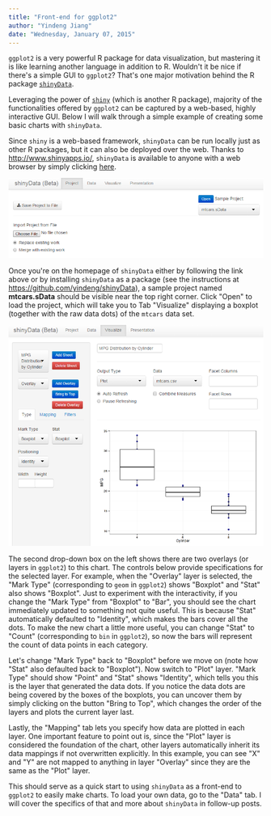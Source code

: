 ```yaml
---
title: "Front-end for ggplot2"
author: "Yindeng Jiang"
date: "Wednesday, January 07, 2015"
---
```


`ggplot2` is a very powerful R package for data visualization, but mastering it is like learning another language in addition to R. Wouldn't it be nice if there's a simple GUI to `ggplot2`? That's one major motivation behind the R package [`shinyData`](https://github.com/yindeng/shinyData).

Leveraging the power of [`shiny`](http://shiny.rstudio.com/) (which is another R package), majority of the functionalities offered by `ggplot2` can be captured by a web-based, highly interactive GUI. Below I will walk through a simple example of creating some basic charts with `shinyData`.

Since `shiny` is a web-based framework, `shinyData` can be run locally just as other R packages, but it can also be deployed over the web. Thanks to http://www.shinyapps.io/, `shinyData` is available to anyone with a web browser by simply clicking [here](https://roose.shinyapps.io/shinyData/).

![](../images//sDproject.png)

Once you're on the homepage of `shinyData` either by following the link above or by installing `shinyData` as a package (see the instructions at https://github.com/yindeng/shinyData), a sample project named **mtcars.sData** should be visible near the top right corner. Click "Open" to load the project, which will take you to Tab "Visualize" displaying a boxplot (together with the raw data dots) of the `mtcars` data set. 

![](../images//sDboxplot.png)

The second drop-down box on the left shows there are two overlays (or layers in `ggplot2`) to this chart. The controls below provide specifications for the selected layer. For example, when the "Overlay" layer is selected, the "Mark Type" (corresponding to `geom` in `ggplot2`) shows "Boxplot" and "Stat" also shows "Boxplot". Just to experiment with the interactivity, if you change the "Mark Type" from "Boxplot" to "Bar", you should see the chart immediately updated to something not quite useful. This is because "Stat" automatically defaulted to "Identity", which makes the bars cover all the dots. To make the new chart a little more useful, you can change "Stat" to "Count" (corresponding to `bin` in `ggplot2`), so now the bars will represent the count of data points in each category. 

Let's change "Mark Type" back to "Boxplot" before we move on (note how "Stat" also defaulted back to "Boxplot"). Now switch to "Plot" layer. "Mark Type" should show "Point" and "Stat" shows "Identity", which tells you this is the layer that generated the data dots. If you notice the data dots are being covered by the boxes of the boxplots, you can uncover them by simply clicking on the button "Bring to Top", which changes the order of the layers and plots the current layer last.

Lastly, the "Mapping" tab lets you specify how data are plotted in each layer. One important feature to point out is, since the "Plot" layer is considered the foundation of the chart, other layers automatically inherit its data mappings if not overwritten explicitly. In this example, you can see "X" and "Y" are not mapped to anything in layer "Overlay" since they are the same as the "Plot" layer. 

This should serve as a quick start to using `shinyData` as a front-end to `ggplot2` to easily make charts. To load your own data, go to the "Data" tab. I will cover the specifics of that and more about `shinyData` in follow-up posts.
